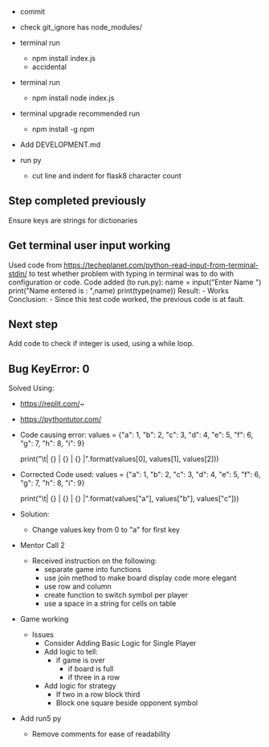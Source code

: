 - commit

- check git_ignore has node_modules/

- terminal run 
    - npm install index.js
    - accidental

- terminal run
    - npm install node index.js

- terminal upgrade recommended
    run
    - npm install -g npm

- Add DEVELOPMENT.md

- run py
    - cut line and indent for flask8 character count

## Step completed previously
Ensure keys are strings for dictionaries

## Get terminal user input working

Used code from https://techeplanet.com/python-read-input-from-terminal-stdin/ to test whether problem with typing in terminal was to do with configuration or code.
Code added (to run.py):
    name = input("Enter Name ")
    print("Name entered is : ",name)
    print(type(name))
Result:
    - Works
Conclusion:
    - Since this test code worked, the previous code is at fault.

## Next step

Add code to check if integer is used, using a while loop.


## Bug KeyError: 0
Solved Using:
- https://replit.com/~
- https://pythontutor.com/

- Code causing error:
    values = {"a": 1, "b": 2, "c": 3, "d": 4, "e": 5,
                "f": 6, "g": 7, "h": 8, "i": 9}

    print("\t| {} | {} | {} |".format(values[0], values[1], values[2]))

- Corrected Code used:
    values = {"a": 1, "b": 2, "c": 3, "d": 4, "e": 5,
                "f": 6, "g": 7, "h": 8, "i": 9}

    print("\t| {} | {} | {} |".format(values["a"], values["b"], values["c"]))

- Solution:
    - Change values key from 0 to "a" for first key


- Mentor Call 2
    - Received instruction on the following:
        - separate game into functions
        - use join method to make board display code more elegant
        - use row and column 
        - create function to switch symbol per player
        - use a space in a string for cells on table

- Game working
    - Issues
        - Consider Adding Basic Logic for Single Player
        - Add logic to tell:
            - if game is over
                - if board is full
                - if three in a row
        - Add logic for strategy
            - If two in a row block third
            - Block one square beside opponent symbol

- Add run5 py
    - Remove comments for ease of readability